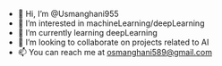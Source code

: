 - 👋 Hi, I’m @Usmanghani955
- 👀 I’m interested in machineLearning/deepLearning
- 🌱 I’m currently learning deepLearning
- 💞️ I’m looking to collaborate on projects related to AI
- 📫 You can reach me at osmanghani589@gmail.com

<!---
Usmanghani955/Usmanghani955 is a ✨ special ✨ repository because its `README.md` (this file) appears on your GitHub profile.
You can click the Preview link to take a look at your changes.
--->
